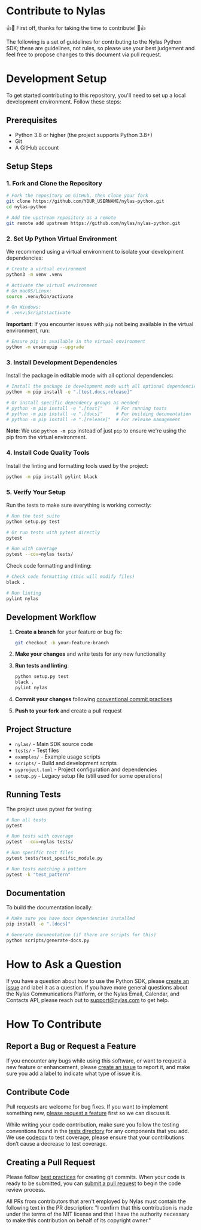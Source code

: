 # Contribute to Nylas
👍🎉 First off, thanks for taking the time to contribute! 🎉👍

The following is a set of guidelines for contributing to the Nylas Python SDK; these are guidelines, not rules, so please use your best judgement and feel free to propose changes to this document via pull request.

# Development Setup

To get started contributing to this repository, you'll need to set up a local development environment. Follow these steps:

## Prerequisites

- Python 3.8 or higher (the project supports Python 3.8+)
- Git
- A GitHub account

## Setup Steps

### 1. Fork and Clone the Repository

```bash
# Fork the repository on GitHub, then clone your fork
git clone https://github.com/YOUR_USERNAME/nylas-python.git
cd nylas-python

# Add the upstream repository as a remote
git remote add upstream https://github.com/nylas/nylas-python.git
```

### 2. Set Up Python Virtual Environment

We recommend using a virtual environment to isolate your development dependencies:

```bash
# Create a virtual environment
python3 -m venv .venv

# Activate the virtual environment
# On macOS/Linux:
source .venv/bin/activate

# On Windows:
# .venv\Scripts\activate
```

**Important**: If you encounter issues with `pip` not being available in the virtual environment, run:

```bash
# Ensure pip is available in the virtual environment
python -m ensurepip --upgrade
```

### 3. Install Development Dependencies

Install the package in editable mode with all optional dependencies:

```bash
# Install the package in development mode with all optional dependencies
python -m pip install -e ".[test,docs,release]"

# Or install specific dependency groups as needed:
# python -m pip install -e ".[test]"     # For running tests
# python -m pip install -e ".[docs]"     # For building documentation
# python -m pip install -e ".[release]"  # For release management
```

**Note**: We use `python -m pip` instead of just `pip` to ensure we're using the pip from the virtual environment.

### 4. Install Code Quality Tools

Install the linting and formatting tools used by the project:

```bash
python -m pip install pylint black
```

### 5. Verify Your Setup

Run the tests to make sure everything is working correctly:

```bash
# Run the test suite
python setup.py test

# Or run tests with pytest directly
pytest

# Run with coverage
pytest --cov=nylas tests/
```

Check code formatting and linting:

```bash
# Check code formatting (this will modify files)
black .

# Run linting
pylint nylas
```

## Development Workflow

1. **Create a branch** for your feature or bug fix:
   ```bash
   git checkout -b your-feature-branch
   ```

2. **Make your changes** and write tests for any new functionality

3. **Run tests and linting**:
   ```bash
   python setup.py test
   black .
   pylint nylas
   ```

4. **Commit your changes** following [conventional commit practices](https://www.conventionalcommits.org/)

5. **Push to your fork** and create a pull request

## Project Structure

- `nylas/` - Main SDK source code
- `tests/` - Test files
- `examples/` - Example usage scripts
- `scripts/` - Build and development scripts
- `pyproject.toml` - Project configuration and dependencies
- `setup.py` - Legacy setup file (still used for some operations)

## Running Tests

The project uses pytest for testing:

```bash
# Run all tests
pytest

# Run tests with coverage
pytest --cov=nylas tests/

# Run specific test files
pytest tests/test_specific_module.py

# Run tests matching a pattern
pytest -k "test_pattern"
```

## Documentation

To build the documentation locally:

```bash
# Make sure you have docs dependencies installed
pip install -e ".[docs]"

# Generate documentation (if there are scripts for this)
python scripts/generate-docs.py
```

# How to Ask a Question

If you have a question about how to use the Python SDK, please [create an issue](https://github.com/nylas/nylas-python/issues) and label it as a question. If you have more general questions about the Nylas Communications Platform, or the Nylas Email, Calendar, and Contacts API, please reach out to support@nylas.com to get help.

# How To Contribute
## Report a Bug or Request a Feature

If you encounter any bugs while using this software, or want to request a new feature or enhancement, please [create an issue](https://github.com/nylas/nylas-python/issues) to report it, and make sure you add a label to indicate what type of issue it is.

## Contribute Code

Pull requests are welcome for bug fixes. If you want to implement something new, [please request a feature](https://github.com/nylas/nylas-python/issues) first so we can discuss it.

While writing your code contribution, make sure you follow the testing conventions found in the [tests directory](https://github.com/nylas/nylas-python/tree/main/tests) for any components that you add. We use [codecov](https://codecov.io/gh/nylas/nylas-python) to test coverage, please ensure that your contributions don’t cause a decrease to test coverage.

## Creating a Pull Request

Please follow [best practices](https://github.com/trein/dev-best-practices/wiki/Git-Commit-Best-Practices) for creating git commits. When your code is ready to be submitted, you can [submit a pull request](https://help.github.com/articles/creating-a-pull-request/) to begin the code review process.

All PRs from contributors that aren't employed by Nylas must contain the following text in the PR description: "I confirm that this contribution is made under the terms of the MIT license and that I have the authority necessary to make this contribution on behalf of its copyright owner."
